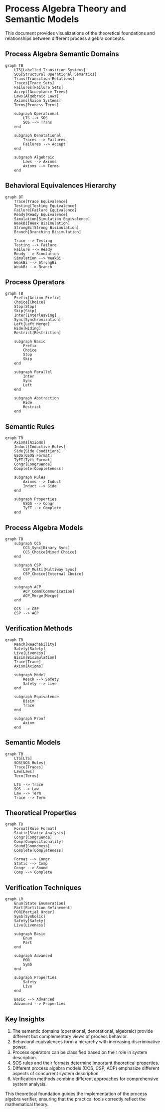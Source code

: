 # Process Algebra Theory and Semantic Models

This document provides visualizations of the theoretical foundations and relationships between different process algebra concepts.

## Process Algebra Semantic Domains

```mermaid
graph TB
    LTS[Labelled Transition Systems]
    SOS[Structural Operational Semantics]
    Trans[Transition Relations]
    Traces[Trace Sets]
    Failures[Failure Sets]
    Accept[Acceptance Trees]
    Laws[Algebraic Laws]
    Axioms[Axiom Systems]
    Terms[Process Terms]

    subgraph Operational
        LTS --> SOS
        SOS --> Trans
    end

    subgraph Denotational
        Traces --> Failures
        Failures --> Accept
    end

    subgraph Algebraic
        Laws --> Axioms
        Axioms --> Terms
    end
```

## Behavioral Equivalences Hierarchy

```mermaid
graph BT
    Trace[Trace Equivalence]
    Testing[Testing Equivalence]
    Failure[Failure Equivalence]
    Ready[Ready Equivalence]
    Simulation[Simulation Equivalence]
    WeakBi[Weak Bisimulation]
    StrongBi[Strong Bisimulation]
    Branch[Branching Bisimulation]

    Trace --> Testing
    Testing --> Failure
    Failure --> Ready
    Ready --> Simulation
    Simulation --> WeakBi
    WeakBi --> StrongBi
    WeakBi --> Branch
```

## Process Operators

```mermaid
graph TB
    Prefix[Action Prefix]
    Choice[Choice]
    Stop[Stop]
    Skip[Skip]
    Inter[Interleaving]
    Sync[Synchronization]
    Left[Left Merge]
    Hide[Hiding]
    Restrict[Restriction]

    subgraph Basic
        Prefix
        Choice
        Stop
        Skip
    end

    subgraph Parallel
        Inter
        Sync
        Left
    end

    subgraph Abstraction
        Hide
        Restrict
    end
```

## Semantic Rules

```mermaid
graph TB
    Axioms[Axioms]
    Induct[Inductive Rules]
    Side[Side Conditions]
    GSOS[GSOS Format]
    TyFT[Tyft Format]
    Congr[Congruence]
    Complete[Completeness]

    subgraph Rules
        Axioms --> Induct
        Induct --> Side
    end

    subgraph Properties
        GSOS --> Congr
        TyFT --> Complete
    end
```

## Process Algebra Models

```mermaid
graph TB
    subgraph CCS
        CCS_Sync[Binary Sync]
        CCS_Choice[Mixed Choice]
    end

    subgraph CSP
        CSP_Multi[Multiway Sync]
        CSP_Choice[External Choice]
    end

    subgraph ACP
        ACP_Comm[Communication]
        ACP_Merge[Merge]
    end

    CCS --> CSP
    CSP --> ACP
```

## Verification Methods

```mermaid
graph TB
    Reach[Reachability]
    Safety[Safety]
    Live[Liveness]
    Bisim[Bisimulation]
    Trace[Trace]
    Axiom[Axioms]

    subgraph Model
        Reach --> Safety
        Safety --> Live
    end

    subgraph Equivalence
        Bisim
        Trace
    end

    subgraph Proof
        Axiom
    end
```

## Semantic Models

```mermaid
graph TB
    LTS[LTS]
    SOS[SOS Rules]
    Trace[Traces]
    Law[Laws]
    Term[Terms]

    LTS --> Trace
    SOS --> Law
    Law --> Term
    Trace --> Term
```

## Theoretical Properties

```mermaid
graph TB
    Format[Rule Format]
    Static[Static Analysis]
    Congr[Congruence]
    Comp[Compositionality]
    Sound[Soundness]
    Complete[Completeness]

    Format --> Congr
    Static --> Comp
    Congr --> Sound
    Comp --> Complete
```

## Verification Techniques

```mermaid
graph LR
    Enum[State Enumeration]
    Part[Partition Refinement]
    POR[Partial Order]
    Symb[Symbolic]
    Safety[Safety]
    Live[Liveness]

    subgraph Basic
        Enum
        Part
    end

    subgraph Advanced
        POR
        Symb
    end

    subgraph Properties
        Safety
        Live
    end

    Basic --> Advanced
    Advanced --> Properties
```

## Key Insights

1. The semantic domains (operational, denotational, algebraic) provide different but complementary views of process behavior.
2. Behavioral equivalences form a hierarchy with increasing discriminative power.
3. Process operators can be classified based on their role in system description.
4. SOS rules and their formats determine important theoretical properties.
5. Different process algebra models (CCS, CSP, ACP) emphasize different aspects of concurrent system description.
6. Verification methods combine different approaches for comprehensive system analysis.

This theoretical foundation guides the implementation of the process algebra verifier, ensuring that the practical tools correctly reflect the mathematical theory.
